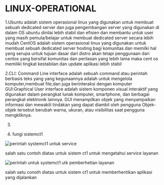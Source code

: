 # LINUX-OPERATIONAL

1.Ubuntu adalah sistem operasional linux yang digunakan untuk membuat sebuah dedicated server dan juga pengembangan server yang digunakan di dalam OS ubuntu dinilai lebih stabil dan efisien
dan membantu untuk user yang masih pemula/belajar untuk membuat dedicated server secara lebih mudah
CentOS adalah sistem operasional linux yang digunakan untuk membuat sebuah dedicated server hosting bagi komunitas dan memilki hal yang serupa untuk tujuan dasar dari distro 
akan tetapi penggunaan dari centos yang bersifat komunitas dan perilasan yang lebih lama maka cent os memiliki tingkat kestabilan dan update aplikasi lebih stabil

2.CLI: Command Line interface adalah sebuah command atau perintah berbasis teks yang yang kegunaannya adalah untuk mengelola komputer,membuat file,dan juga berinteraksi dengan komputer
GUI:Graphical User interface adalah sistem komponen visual interaktif yang digunakan dalam perangkat lunak komputer, smartphone, dan berbagai perangkat elektronik lainnya. 
GUI menampilkan objek yang menyampaikan informasi dan mewakili tindakan yang dapat diambil oleh pengguna Objek-objek tersebut berubah warna, ukuran, atau visibilitas saat pengguna
mengkliknya.

3.
















4. fungi sistemct1

![perintah systemct1 untuk service](https://github.com/devops18-dumbways-yusufihza/LINUX-OPERATIONAL/assets/164095170/7f3a2144-54d4-4564-9c11-554c513eb0cc)

salah satu contoh diatas untuk sistem ct1 untuk mengetahui service layanan



![perintah untuk systemct1 utk pemberhetian layanan](https://github.com/devops18-dumbways-yusufihza/LINUX-OPERATIONAL/assets/164095170/61348fc5-9d79-456c-91f0-9fe8f67bbe1d)

salah satu conoth diatas untuk sistem ct1 untuk memberhentikan aplikasi yang dijalankan
